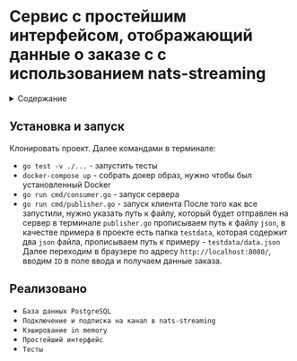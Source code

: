# Cервис с простейшим интерфейсом, отображающий данные о заказе c с использованием nats-streaming

<details>
  <summary>Содержание</summary>
  <ol>
    <li><a href="#установка-и-запуск">Установка и запуск</a></li>
    <li><a href="#Реализовано">Реализовано</a></li>
  </ol>
</details>

## Установка и запуск

Клонировать проект.
Далее командами в терминале:
- `go test -v ./...` - запустить тесты
- `docker-compose up` - собрать докер образ, нужно чтобы был установленный Docker
- `go run cmd/consumer.go` - запуск сервера
-  `go run cmd/publisher.go` - запуск клиента
После того как все запустили, нужно указать путь к файлу, который будет отправлен на сервер в терминале `publisher.go` прописываем путь к файлу `json`, в качестве примера в проекте есть папка `testdata`, которая содержит два `json` файла, прописываем путь к примеру - `testdata/data.json`
Далее переходим в браузере по адресу `http://localhost:8080/`, вводим `ID` в поле ввода и получаем данные заказа.

## Реализовано

- `База данных PostgreSQL`
- `Подключение и подписка на канал в nats-streaming` 
- `Кэширование in memory`
- `Простейший интерфейс`
- `Тесты`